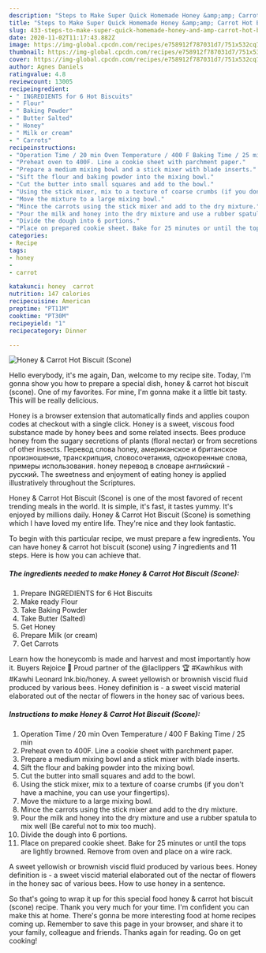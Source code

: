 ```yaml
---
description: "Steps to Make Super Quick Homemade Honey &amp;amp; Carrot Hot Biscuit (Scone)"
title: "Steps to Make Super Quick Homemade Honey &amp;amp; Carrot Hot Biscuit (Scone)"
slug: 433-steps-to-make-super-quick-homemade-honey-and-amp-carrot-hot-biscuit-scone
date: 2020-11-02T11:17:43.882Z
image: https://img-global.cpcdn.com/recipes/e758912f787031d7/751x532cq70/honey-carrot-hot-biscuit-scone-recipe-main-photo.jpg
thumbnail: https://img-global.cpcdn.com/recipes/e758912f787031d7/751x532cq70/honey-carrot-hot-biscuit-scone-recipe-main-photo.jpg
cover: https://img-global.cpcdn.com/recipes/e758912f787031d7/751x532cq70/honey-carrot-hot-biscuit-scone-recipe-main-photo.jpg
author: Agnes Daniels
ratingvalue: 4.8
reviewcount: 13005
recipeingredient:
- " INGREDIENTS for 6 Hot Biscuits"
- " Flour"
- " Baking Powder"
- " Butter Salted"
- " Honey"
- " Milk or cream"
- " Carrots"
recipeinstructions:
- "Operation Time / 20 min Oven Temperature / 400 F Baking Time / 25 min"
- "Preheat oven to 400F. Line a cookie sheet with parchment paper."
- "Prepare a medium mixing bowl and a stick mixer with blade inserts."
- "Sift the flour and baking powder into the mixing bowl."
- "Cut the butter into small squares and add to the bowl."
- "Using the stick mixer, mix to a texture of coarse crumbs (if you don&#39;t have a machine, you can use your fingertips)."
- "Move the mixture to a large mixing bowl."
- "Mince the carrots using the stick mixer and add to the dry mixture."
- "Pour the milk and honey into the dry mixture and use a rubber spatula to mix well (Be careful not to mix too much)."
- "Divide the dough into 6 portions."
- "Place on prepared cookie sheet. Bake for 25 minutes or until the tops are lightly browned. Remove from oven and place on a wire rack."
categories:
- Recipe
tags:
- honey
- 
- carrot

katakunci: honey  carrot 
nutrition: 147 calories
recipecuisine: American
preptime: "PT11M"
cooktime: "PT30M"
recipeyield: "1"
recipecategory: Dinner

---
```



![Honey &amp; Carrot Hot Biscuit (Scone)](https://img-global.cpcdn.com/recipes/e758912f787031d7/751x532cq70/honey-carrot-hot-biscuit-scone-recipe-main-photo.jpg)

Hello everybody, it's me again, Dan, welcome to my recipe site. Today, I'm gonna show you how to prepare a special dish, honey &amp; carrot hot biscuit (scone). One of my favorites. For mine, I'm gonna make it a little bit tasty. This will be really delicious.

Honey is a browser extension that automatically finds and applies coupon codes at checkout with a single click. Honey is a sweet, viscous food substance made by honey bees and some related insects. Bees produce honey from the sugary secretions of plants (floral nectar) or from secretions of other insects. Перевод слова honey, американское и британское произношение, транскрипция, словосочетания, однокоренные слова, примеры использования. honey перевод в словаре английский - русский. The sweetness and enjoyment of eating honey is applied illustratively throughout the Scriptures.

Honey &amp; Carrot Hot Biscuit (Scone) is one of the most favored of recent trending meals in the world. It is simple, it's fast, it tastes yummy. It's enjoyed by millions daily. Honey &amp; Carrot Hot Biscuit (Scone) is something which I have loved my entire life. They're nice and they look fantastic.


To begin with this particular recipe, we must prepare a few ingredients. You can have honey &amp; carrot hot biscuit (scone) using 7 ingredients and 11 steps. Here is how you can achieve that.

<!--inarticleads1-->

##### The ingredients needed to make Honey &amp; Carrot Hot Biscuit (Scone):

1. Prepare  INGREDIENTS for 6 Hot Biscuits
1. Make ready  Flour
1. Take  Baking Powder
1. Take  Butter (Salted)
1. Get  Honey
1. Prepare  Milk (or cream)
1. Get  Carrots


Learn how the honeycomb is made and harvest and most importantly how it. Buyers Rejoice 🏀 Proud partner of the @laclippers 🏆 #Kawhikus with #Kawhi Leonard lnk.bio/honey. A sweet yellowish or brownish viscid fluid produced by various bees. Honey definition is - a sweet viscid material elaborated out of the nectar of flowers in the honey sac of various bees. 

<!--inarticleads2-->

##### Instructions to make Honey &amp; Carrot Hot Biscuit (Scone):

1. Operation Time / 20 min Oven Temperature / 400 F Baking Time / 25 min
1. Preheat oven to 400F. Line a cookie sheet with parchment paper.
1. Prepare a medium mixing bowl and a stick mixer with blade inserts.
1. Sift the flour and baking powder into the mixing bowl.
1. Cut the butter into small squares and add to the bowl.
1. Using the stick mixer, mix to a texture of coarse crumbs (if you don&#39;t have a machine, you can use your fingertips).
1. Move the mixture to a large mixing bowl.
1. Mince the carrots using the stick mixer and add to the dry mixture.
1. Pour the milk and honey into the dry mixture and use a rubber spatula to mix well (Be careful not to mix too much).
1. Divide the dough into 6 portions.
1. Place on prepared cookie sheet. Bake for 25 minutes or until the tops are lightly browned. Remove from oven and place on a wire rack.


A sweet yellowish or brownish viscid fluid produced by various bees. Honey definition is - a sweet viscid material elaborated out of the nectar of flowers in the honey sac of various bees. How to use honey in a sentence. 

So that's going to wrap it up for this special food honey &amp; carrot hot biscuit (scone) recipe. Thank you very much for your time. I'm confident you can make this at home. There's gonna be more interesting food at home recipes coming up. Remember to save this page in your browser, and share it to your family, colleague and friends. Thanks again for reading. Go on get cooking!
